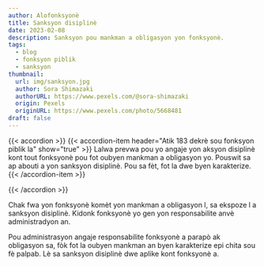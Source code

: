 ```yaml
---
author: Alofonksyonè
title: Sanksyon disiplinè
date: 2023-02-08
description: Sanksyon pou mankman a obligasyon yon fonksyonè.
tags:
  - blog
  - fonksyon piblik
  - sanksyon 
thumbnail:
  url: img/sanksyon.jpg
  author: Sora Shimazaki
  authorURL: https://www.pexels.com/@sora-shimazaki
  origin: Pexels
  originURL: https://www.pexels.com/photo/5668481
draft: false
---
```


{{< accordion >}}
  {{< accordion-item header="Atik 183 dekrè sou fonksyon piblik la" show="true" >}}
  Lalwa prevwa pou yo angaje yon aksyon disiplinè kont tout fonksyonè pou fot oubyen mankman a obligasyon yo. Pouswit sa ap abouti a yon sanksyon disiplinè. Pou sa fèt, fot la dwe byen karakterize.
    {{< /accordion-item >}}
  <!-- {{< accordion-item header="Accordion Item #2" >}}
    This is the third item's accordion body.
  {{< /accordion-item >}} -->
  <!-- {{< accordion-item header="Accordion Item #3" >}}
    This is the third item's accordion body.
  {{< /accordion-item >}} -->
{{< /accordion >}}

Chak fwa yon fonksyonè komèt yon mankman a obligasyon l, sa ekspoze l a sanksyon disiplinè. Kidonk fonksyonè yo gen yon responsabilite anvè administradyon an. 

Pou administrasyon angaje responsabilite fonksyonè a parapò ak obligasyon sa, fòk fot la oubyen mankman an byen karakterize epi chita sou fè palpab. Lè sa sanksyon disiplinè dwe aplike kont fonksyonè a. 
